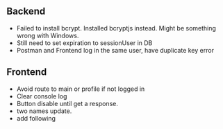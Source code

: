 ## Backend
* Failed to install bcrypt. Installed bcryptjs instead. Might be something wrong with Windows. 
* Still need to set expiration to sessionUser in DB
* Postman and Frontend log in the same user, have duplicate key error

## Frontend
* Avoid route to main or profile if not logged in
* Clear console log
* Button disable until get a response.
* two names update. 
* add following